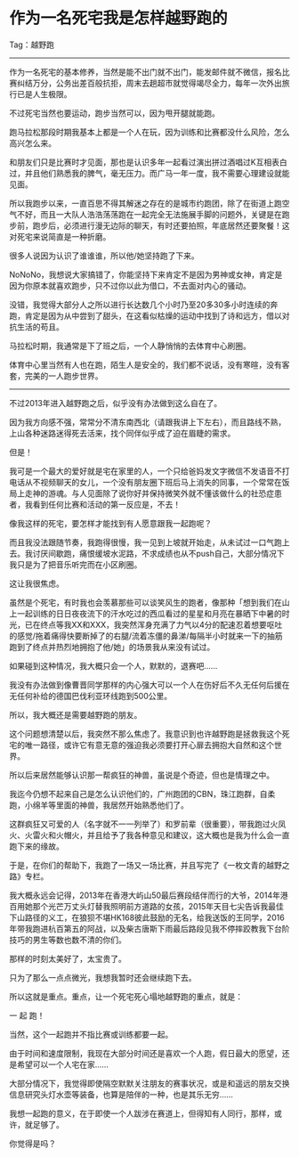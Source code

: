﻿# 作为一名死宅我是怎样越野跑的

Tag：越野跑

---

作为一名死宅的基本修养，当然是能不出门就不出门，能发邮件就不微信，报名比赛纠结万分，公务出差百般抗拒，周末去趟超市就觉得竭尽全力，每年一次外出旅行已是人生极限。

不过死宅当然也要运动，跑步当然可以，因为甩开腿就能跑。  

跑马拉松那段时期我基本上都是一个人在玩，因为训练和比赛都没什么风险，怎么高兴怎么来。

和朋友们只是比赛时才见面，那也是认识多年一起看过演出拼过酒唱过K互相表白过，并且他们熟悉我的脾气，毫无压力。而广马一年一度，我不需要心理建设就能见面。

所以我跑步以来，一直百思不得其解迷之存在的是城市约跑团，除了在街道上跑空气不好，而且一大队人浩浩荡荡跑在一起完全无法施展手脚的问题外，关键是在跑步前，跑步后，必须进行漫无边际的聊天，有时还要拍照，年底居然还要聚餐！这对死宅来说简直是一种折磨。

很多人说因为认识了谁谁谁，所以他/她坚持跑了下来。

NoNoNo，我想说大家搞错了，你能坚持下来肯定不是因为男神或女神，肯定是因为你原本就喜欢跑步，只不过你以此为借口，不去面对内心的骚动。

没错，我觉得大部分人之所以进行长达数几个小时乃至20多30多小时连续的奔跑，肯定是因为从中尝到了甜头，在这看似枯燥的运动中找到了诗和远方，借以对抗生活的苟且。

马拉松时期，我通常是下了班之后，一个人静悄悄的去体育中心刷圈。

体育中心里当然有人也在跑，陌生人是安全的，我们都不说话，没有寒暄，没有客套，完美的一人跑步世界。

---
不过2013年进入越野跑之后，似乎没有办法做到这么自在了。

因为我方向感不强，常常分不清东南西北（请跟我讲上下左右），而且路线不熟，上山各种迷路迷得死去活来，找个同伴似乎成了迫在眉睫的需求。

但是！

我可是一个最大的爱好就是宅在家里的人，一个只给爸妈发文字微信不发语音不打电话从不视频聊天的女儿，一个没有朋友圈下班后马上消失的同事，一个常常在饭局上走神的游魂。与人见面除了说你好并保持微笑外就不懂该做什么的社恐症患者，我看到任何比赛和活动的第一反应是，不去！

像我这样的死宅，要怎样才能找到有人愿意跟我一起跑呢？

而且我没法跟随节奏，我跑得很慢，我一见到上坡就开始走，从未试过一口气跑上去。我讨厌间歇跑，痛恨缓坡水泥路，不求成绩也从不push自己，大部分情况下我只是为了把音乐听完而在小区刷圈。

这让我很焦虑。

虽然是个死宅，有时我也会羡慕那些可以谈笑风生的跑者，像那种「想到我们在山上一起训练的日日夜夜流下的汗水吃过的西瓜看过的星星和月亮在暴晒下中暑的时光，已在终点等我XX和XXX，我突然浑身充满了力气以4分的配速忍着想要呕吐的感觉/拖着痛得快要断掉了的右腿/流着冻僵的鼻涕/每隔半小时就来一下的抽筋跑到了终点并热烈地拥抱了他/她」的场景我从来没有试过。

如果碰到这种情况，我大概只会一个人，默默的，退赛吧……

我没有办法做到像曹晋同学那样的内心强大可以一个人在伤好后不久无任何后援在无任何补给的德国巴伐利亚环线跑到500公里。

所以，我大概还是需要越野跑的朋友。

这个问题想清楚以后，我突然不那么焦虑了。我意识到也许越野跑是拯救我这个死宅的唯一路径，或许它有意无意的强迫我必须要打开心扉去拥抱大自然和这个世界。

所以后来居然能够认识那一帮疯狂的神兽，虽说是个奇迹，但也是情理之中。

我迄今仍想不起来自己是怎么认识他们的，广州跑团的CBN，珠江跑群，自柔跑，小绵羊等里面的神兽，我居然开始熟悉他们了。

这群疯狂又可爱的人（名字就不一一列举了）和罗前辈（很重要），带我跑过火凤火、火雷火和火帽火，并且给予了我各种意见和建议，这大概也是我为什么会一直跑下来的缘故。

于是，在你们的帮助下，我跑了一场又一场比赛，并且写完了《一枚文青的越野之路》专栏。

我大概永远会记得，2013年在香港大屿山50最后赛段结伴而行的大爷，2014年港百用她那个光芒万丈头灯替我照明前方道路的女孩，2015年天目七尖告诉我最佳下山路径的义工，在狼狈不堪HK168彼此鼓励的无名，给我送饭的王同学，2016年带我跑进杭百第五的阿战，以及柴古唐斯下雨最后路段见我不停摔跤教我下台阶技巧的男生等数也数不清的你们。

那样的时刻太美好了，太宝贵了。

只为了那么一点点微光，我想我暂时还会继续跑下去。

所以这就是重点。重点，让一个死宅死心塌地越野跑的重点，就是：

一 起 跑！

当然，这个一起跑并不指比赛或训练都要一起。

由于时间和速度限制，我现在大部分时间还是喜欢一个人跑，假日最大的愿望，还是希望可以一个人宅在家……

大部分情况下，我觉得即使隔空默默关注朋友的赛事状况，或是和遥远的朋友交换信息研究头灯水壶等装备，也算是陪伴的一种，也是其乐无穷……

我想一起跑的意义，在于即使一个人跋涉在赛道上，但得知有人同行，那样，或许，就足够了。

你觉得是吗？
 

 



